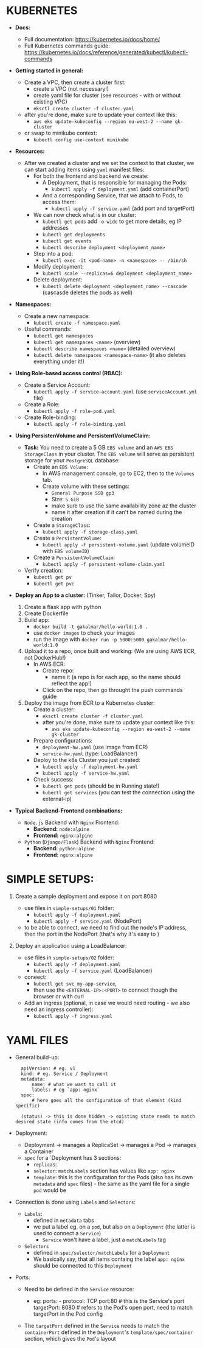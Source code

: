 # KUBERNETES
- **Docs:**
    - Full documentation: https://kubernetes.io/docs/home/
    - Full Kubernetes commands guide: https://kubernetes.io/docs/reference/generated/kubectl/kubectl-commands

- **Getting started in general:**
    - Create a VPC, then create a cluster first:
        - create a VPC (not necessary!)
        - create yaml file for cluster (see resources - with or without existing VPC)
        - `eksctl create cluster -f cluster.yaml`
    - after you're done, make sure to update your context like this:
        - `aws eks update-kubeconfig --region eu-west-2 --name gk-cluster`
    - or swap to minikube context:
        - `kubectl config use-context minikube`

- **Resources:**
    - After we created a cluster and we set the context to that cluster, we can start adding items using `yaml` manifest files:
        - For both the frontend and backend we create:
            - A Deployment, that is responsible for managing the Pods:
                - `kubectl apply -f deployment.yaml` (add containerPort)
            - And a corresponding Service, that we attach to Pods, to access them:
                - `kubectl apply -f service.yaml` (add port and targetPort)
        - We can now check what is in our cluster:
            - `kubectl get pods` add `-o wide` to get more details, eg IP addresses
            - `kubectl get deployments`
            - `kubectl get events`
            - `kubectl describe deployment <deployment_name>`
        - Step into a pod:
            - `kubectl exec -it <pod-name> -n <namespace> -- /bin/sh`
        - Modify deployment:
            - `kubectl scale --replicas=6 deployment <deployment_name>`
        - Delete deployment:
            - `kubectl delete deployment <deployment_name> --cascade` (cascasde deletes the pods as well)

- **Namespaces:**
    - Create a new namespace:
        - `kubectl create -f namespace.yaml`
    - Useful commands:
        - `kubectl get namespaces`
        - `kubectl get namespaces <name>` (overview)
        - `kubectl describe namespaces <name>` (detailed overview)
        - `kubectl delete namespaces <namespace-name>` (it also deletes everything under it!)

- **Using Role-based access control (RBAC):**
    - Create a Service Account:
        - `kubectl apply -f service-account.yaml` (use `serviceAccount.yml` file)
    - Create a Role:
        - `kubectl apply -f role-pod.yaml`
    - Create Role-binding:
        - `kubectl apply -f role-binding.yaml`

- **Using PersistenVolume and PersistentVolumeClaim:**
    - **Task:** You need to create a 5 GB `EBS volume` and an `AWS EBS StorageClass` in your cluster. The `EBS volume` will serve as persistent storage for your `PostgreSQL` database:
        - Create an `EBS Volume`:
            - In AWS management console, go to EC2, then to the `Volumes` tab. 
            - Create volume with these settings:
                - `General Purpose SSD gp3`
                - Size: `5 GiB`
                - make sure to use the same availability zone az the cluster
                - name it after creation if it can't be named during the creation
        - Create a `StorageClass`:
            - `kubectl apply -f storage-class.yaml`
        - Create a `PersistentVolume`:
            - `kubectl apply -f persistent-volume.yaml` (update volumeID with `EBS volumeID`)
        - Create a `PersistentVolumeClaim`:
            - `kubectl apply -f persistent-volume-claim.yaml`
    - Verify creation:
        - `kubectl get pv`
        - `kubectl get pvc`

- **Deploy an App to a cluster:** (Tinker, Tailor, Docker, Spy)
    1. Create a flask app with python
    2. Create Dockerfile
    3. Build app:
        - `docker build -t gakalmar/hello-world:1.0 .`
        - use `docker images` to check your images
        - run the image with `docker run -p 5000:5000 gakalmar/hello-world:1.0`
    4. Upload it to a repo, once built and working: (We are using AWS ECR, not DockerHub!)
        - In AWS ECR:
            - Create repo:
                - name it (a repo is for each app, so the name should reflect the app!)
            - Click on the repo, then go throught the push commands guide
    5. Deploy the image from ECR to a Kubernetes cluster:
        - Create a cluster:
            - `eksctl create cluster -f cluster.yaml`
            - after you're done, make sure to update your context like this:
                - `aws eks update-kubeconfig --region eu-west-2 --name gk-cluster`
        - Prepare configurations:
            - `deployment-hw.yaml` (use image from ECR)
            - `service-hw.yaml` (type: LoadBalancer)
        - Deploy to the k8s Cluster you just created:
            - `kubectl apply -f deployment-hw.yaml`
            - `kubectl apply -f service-hw.yaml`
        - Check success:
            - `kubectl get pods` (should be in Running state!)
            - `kubectl get services` (you can test the connection using the external-ip)

- **Typical Backend-Frontend combinations:**
    - `Node.js` Backend with `Nginx` Frontend:
        - **Backend:** `node:alpine`
        - **Frontend:** `nginx:alpine`
    - `Python` (`Django/Flask`) Backend with `Nginx` Frontend:
        - **Backend:** `python:alpine`
        - **Frontend:** `nginx:alpine`

# SIMPLE SETUPS:

1. Create a sample deployment and expose it on port 8080 
    - use files in `simple-setups/01` folder:
        - `kubectl apply -f deployment.yaml`
        - `kubectl apply -f service.yaml` (NodePort)
    - to be able to connect, we need to find out the node's IP address, then the port in the NodePort (that's why it's easy to )

2. Deploy an application using a LoadBalancer:
    - use files in `simple-setups/02` folder:
        - `kubectl apply -f deployment.yaml`
        - `kubectl apply -f service.yaml` (LoadBalancer)
    - coneect:
        - `kubectl get svc my-app-service`, 
        - then use the `<EXTERNAL-IP>:<PORT>` to connect though the browser or with curl
    - Add an ingress (optional, in case we would need routing - we also need an ingress controller):
        - `kubectl apply -f ingress.yaml`

# YAML FILES

- General build-up:
        
        apiVersion: # eg. v1
        kind: # eg. Service / Deployment
        metadata:
            name: # what we want to call it
            labels: # eg `app: nginx`
        spec:
            # here goes all the configuration of that element (kind specific)

        (status) -> this is done hidden -> existing state needs to match desired state (info comes from the etcd)

- Deployment:
    - Deployment -> manages a ReplicaSet -> manages a Pod -> manages a Container
    - `spec` for a `Deployment has 3 sections:
        - `replicas`:
        - `selector`: `matchLabels` section has values like `app: nginx`
        - `template`: this is the configuration for the Pods (also has its own `metadata` and `spec` files) - the same as the yaml file for a single `pod` would be

- Connection is done using `Labels` and `Selectors`:
    - `Labels`:
        - defined in `metadata` tabs
        - we put a label eg. on a `pod`, but also on a `Deployment` (the latter is used to connect a `Service`)
            - `Service` won't have a label, just a `matchLabels` tag
    - `Selectors` 
        - defined in `spec/selector/matchLabels` for a `Deployment`
        - We basically say, that all items containg the label `app: nginx` should be connected to this `Deployment`

- Ports:
    - Need to be defined in the `Service` resource:
        - eg:
                ports:
                  - protocol: TCP
                    port:80 # this is the Service's port
                    targetPort: 8080 # refers to the Pod's open port, need to match targetPort in the Pod config
    
    - The `targetPort` defined in the `Service` needs to match the `containerPort` defined in the `Deployment`'s `template/spec/container` section, which gives the `Pod`'s layout

